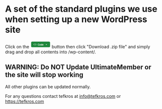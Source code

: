 # A set of the standard plugins we use when setting up a new WordPress site
Click on the <img src="download_btn.png" height="25" /> button then click "Download .zip file" and simply drag and drop all contents into /wp-content/.

## WARNING: Do **NOT** Update UltimateMember or the site will stop working
All other plugins can be updated normally.

For any questions contact tefkros at info@tefkros.com or https://tefkros.com
